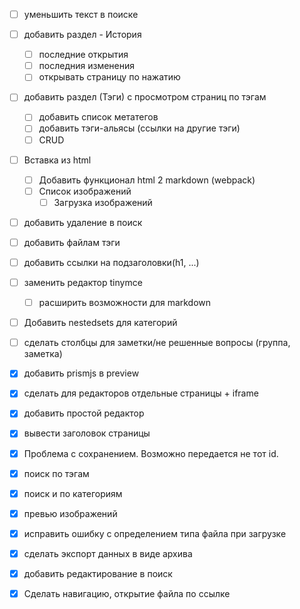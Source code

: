 

- [ ] уменьшить текст в поиске

- [ ] добавить раздел - История
  - [ ] последние открытия
  - [ ] последния изменения
  - [ ] открывать страницу по нажатию
- [ ] добавить раздел (Тэги) с просмотром страниц по тэгам
  - [ ] добавить список метатегов
  - [ ] добавить тэги-альясы (ссылки на другие тэги)
  - [ ] CRUD
- [ ] Вставка из html
  - [ ] Добавить функционал html 2 markdown (webpack)
  - [ ] Список изображений
    - [ ] Загрузка изображений

- [ ] добавить удаление в поиск
- [ ] добавить файлам тэги
- [ ] добавить ссылки на подзаголовки(h1, ...)

- [ ] заменить редактор tinymce
  - [ ] расширить возможности для markdown
- [ ] Добавить nestedsets для категорий
- [ ] сделать столбцы для заметки/не решенные вопросы (группа, заметка)

- [x] добавить prismjs в preview
- [x] сделать для редакторов отдельные страницы + iframe
- [x] добавить простой редактор
- [x] вывести заголовок страницы
- [x] Проблема с сохранением. Возможно передается не тот id.
- [x] поиск по тэгам
- [x] поиск и по категориям
- [x] превью изображений
- [x] исправить ошибку с определением типа файла при загрузке
- [x] сделать экспорт данных в виде архива
- [x] добавить редактирование в поиск
- [x] Сделать навигацию, открытие файла по ссылке
